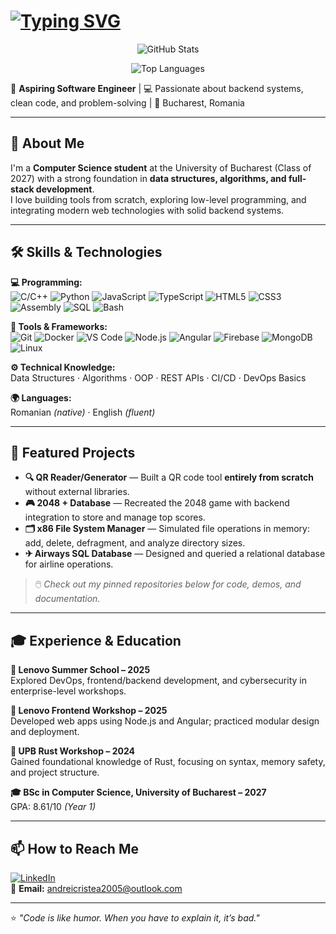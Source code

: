 # [![Typing SVG](https://readme-typing-svg.herokuapp.com?size=24&color=00F7FF&center=true&vCenter=true&width=500&lines=Hi%2C+I'm+Andrei+Cristea;Aspiring+Software+Engineer;Full-Stack+Developer;Loves+Backend+Systems)](https://git.io/typing-svg)

<p align="center">
  <!-- GitHub Stats -->
  <img src="https://github-readme-stats.vercel.app/api?username=Andrei8cristea&show_icons=true&theme=tokyonight&hide_border=true" alt="GitHub Stats" />
</p>

<p align="center">
  <img src="https://github-readme-stats.vercel.app/api/top-langs/?username=Andrei8cristea&layout=compact&theme=tokyonight&hide_border=true" alt="Top Languages" />
</p>

🎯 **Aspiring Software Engineer** | 💻 Passionate about backend systems, clean code, and problem-solving | 📍 Bucharest, Romania  

---

## 🚀 About Me  
I'm a **Computer Science student** at the University of Bucharest (Class of 2027) with a strong foundation in **data structures, algorithms, and full-stack development**.  
I love building tools from scratch, exploring low-level programming, and integrating modern web technologies with solid backend systems.  

---

## 🛠️ Skills & Technologies  

**💻 Programming:**  
![C/C++](https://img.shields.io/badge/C%2FC++-00599C?style=for-the-badge&logo=cplusplus&logoColor=white)
![Python](https://img.shields.io/badge/Python-3776AB?style=for-the-badge&logo=python&logoColor=white)
![JavaScript](https://img.shields.io/badge/JavaScript-F7DF1E?style=for-the-badge&logo=javascript&logoColor=black)
![TypeScript](https://img.shields.io/badge/TypeScript-3178C6?style=for-the-badge&logo=typescript&logoColor=white)
![HTML5](https://img.shields.io/badge/HTML5-E34F26?style=for-the-badge&logo=html5&logoColor=white)
![CSS3](https://img.shields.io/badge/CSS3-1572B6?style=for-the-badge&logo=css3&logoColor=white)
![Assembly](https://img.shields.io/badge/Assembly-525252?style=for-the-badge&logoColor=white)
![SQL](https://img.shields.io/badge/SQL-336791?style=for-the-badge&logo=postgresql&logoColor=white)
![Bash](https://img.shields.io/badge/Bash-4EAA25?style=for-the-badge&logo=gnubash&logoColor=white)

**🧰 Tools & Frameworks:**  
![Git](https://img.shields.io/badge/Git-F05032?style=for-the-badge&logo=git&logoColor=white)
![Docker](https://img.shields.io/badge/Docker-2496ED?style=for-the-badge&logo=docker&logoColor=white)
![VS Code](https://img.shields.io/badge/VS%20Code-007ACC?style=for-the-badge&logo=visualstudiocode&logoColor=white)
![Node.js](https://img.shields.io/badge/Node.js-339933?style=for-the-badge&logo=nodedotjs&logoColor=white)
![Angular](https://img.shields.io/badge/Angular-DD0031?style=for-the-badge&logo=angular&logoColor=white)
![Firebase](https://img.shields.io/badge/Firebase-FFCA28?style=for-the-badge&logo=firebase&logoColor=black)
![MongoDB](https://img.shields.io/badge/MongoDB-47A248?style=for-the-badge&logo=mongodb&logoColor=white)
![Linux](https://img.shields.io/badge/Linux-FCC624?style=for-the-badge&logo=linux&logoColor=black)

**⚙️ Technical Knowledge:**  
Data Structures · Algorithms · OOP · REST APIs · CI/CD · DevOps Basics  

**🌍 Languages:**  
Romanian *(native)* · English *(fluent)*  

---

## 📌 Featured Projects  

- **🔍 QR Reader/Generator** — Built a QR code tool **entirely from scratch** without external libraries.  
- **🎮 2048 + Database** — Recreated the 2048 game with backend integration to store and manage top scores.  
- **🗂️ x86 File System Manager** — Simulated file operations in memory: add, delete, defragment, and analyze directory sizes.  
- **✈ Airways SQL Database** — Designed and queried a relational database for airline operations.  

> 🖱️ *Check out my pinned repositories below for code, demos, and documentation.*  

---

## 🎓 Experience & Education  

**💼 Lenovo Summer School – 2025**  
Explored DevOps, frontend/backend development, and cybersecurity in enterprise-level workshops.  

**💼 Lenovo Frontend Workshop – 2025**  
Developed web apps using Node.js and Angular; practiced modular design and deployment.  

**💼 UPB Rust Workshop – 2024**  
Gained foundational knowledge of Rust, focusing on syntax, memory safety, and project structure.  

**🎓 BSc in Computer Science, University of Bucharest – 2027**  
GPA: 8.61/10 *(Year 1)*  

---

## 📫 How to Reach Me  
[![LinkedIn](https://img.shields.io/badge/LinkedIn-Profile-blue?logo=linkedin)](https://linkedin.com/in/andrei-cristea)  
📧 **Email:** andreicristea2005@outlook.com  

---

⭐ *"Code is like humor. When you have to explain it, it’s bad."*  
